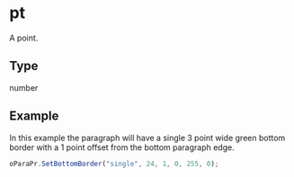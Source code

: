 # pt

A point.

## Type

number



## Example

In this example the paragraph will have a single 3 point wide green bottom border with a 1 point offset from the bottom paragraph edge.

```javascript
oParaPr.SetBottomBorder("single", 24, 1, 0, 255, 0);
```
